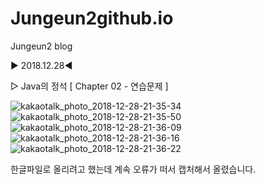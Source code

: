 # Jungeun2github.io
Jungeun2 blog

▶ 2018.12.28◀ 

▷ Java의 정석 [ Chapter 02 - 연습문제 ]


![kakaotalk_photo_2018-12-28-21-35-34](https://user-images.githubusercontent.com/45205109/50515802-30de2280-0aea-11e9-9bbb-b5a3868a1f72.jpeg)
![kakaotalk_photo_2018-12-28-21-35-50](https://user-images.githubusercontent.com/45205109/50515805-320f4f80-0aea-11e9-9888-0b4aaec6e9f9.jpeg)
![kakaotalk_photo_2018-12-28-21-36-09](https://user-images.githubusercontent.com/45205109/50515806-33407c80-0aea-11e9-8e8c-fd406ebba35b.jpeg)
![kakaotalk_photo_2018-12-28-21-36-16](https://user-images.githubusercontent.com/45205109/50515808-3471a980-0aea-11e9-8296-fcff7c4edf07.jpeg)
![kakaotalk_photo_2018-12-28-21-36-22](https://user-images.githubusercontent.com/45205109/50515811-363b6d00-0aea-11e9-8104-bd72ff8b3550.jpeg)


한글파일로 올리려고 했는데 계속 오류가 떠서 캡처해서 올렸습니다.
